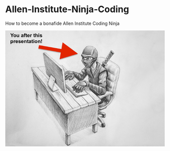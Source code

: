 # Allen-Institute-Ninja-Coding
How to become a bonafide Allen Institute Coding Ninja

![coding ninja](images/coding_ninja.png)
